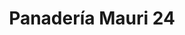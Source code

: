 ---
title: "Panadería Mauri 24"
url: /san-francisco-de-dos-rios/panaderia-mauri-24/
shop: Bäckerei
---